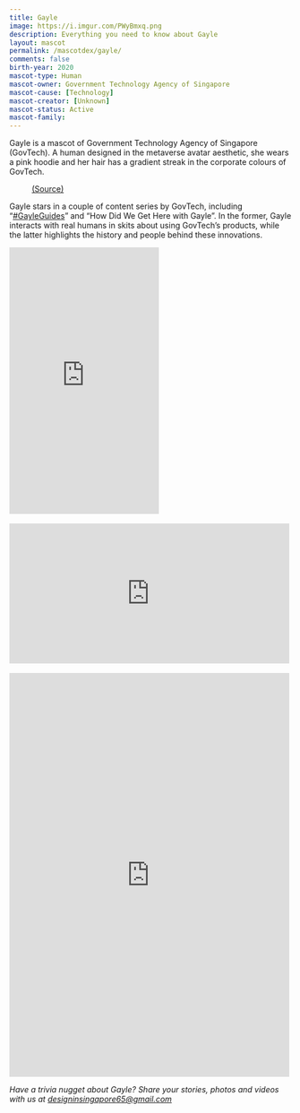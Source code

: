 ```yaml
---
title: Gayle
image: https://i.imgur.com/PWyBmxq.png
description: Everything you need to know about Gayle
layout: mascot
permalink: /mascotdex/gayle/
comments: false
birth-year: 2020
mascot-type: Human
mascot-owner: Government Technology Agency of Singapore
mascot-cause: [Technology]
mascot-creator: [Unknown]
mascot-status: Active
mascot-family: 
---
```


Gayle is a mascot of Government Technology Agency of Singapore (GovTech). A human designed in the metaverse avatar aesthetic, she wears a pink hoodie and her hair has a gradient streak in the corporate colours of GovTech.

<figure>
<img src="https://i.imgur.com/R9Tja80.jpg" alt="">
<figcaption><a href="https://www.facebook.com/GovTechSG/posts/-mascots-assemble-youve-seen-our-robots-and-gayle-deliver-you-the-latest-tech-ne/461839979309552/ " target="_blank">(Source)</a></figcaption>
</figure>


Gayle stars in a couple of content series by GovTech, including “<a href="https://www.facebook.com/watch/100064506621767/1373789503278472/ " target="_blank">#GayleGuides</a>” and “How Did We Get Here with Gayle”. In the former, Gayle interacts with real humans in skits about using GovTech’s products, while the latter highlights the history and people behind these innovations.

<div class="video-responsive"><iframe src="https://www.facebook.com/plugins/video.php?height=476&href=https%3A%2F%2Fwww.facebook.com%2FGovTechSG%2Fvideos%2F638881491566654%2F&show_text=false&width=267&t=0" width="267" height="476" style="border:none;overflow:hidden" scrolling="no" frameborder="0" allowfullscreen="true" allow="autoplay; clipboard-write; encrypted-media; picture-in-picture; web-share" allowFullScreen="true"></iframe></div>

<br>
<div class="video-responsive"><iframe src="https://www.facebook.com/plugins/post.php?href=https%3A%2F%2Fwww.facebook.com%2FGovTechSG%2Fposts%2Fpfbid02xSN65mx4V6YUqehY1bNbtek8xG7hsxgmFgKtzznEkF2GjHoCpJ5619hhQn1csSRSl&show_text=true&width=500" width="500" height="250" style="border:none;overflow:hidden" scrolling="no" frameborder="0" allowfullscreen="true" allow="autoplay; clipboard-write; encrypted-media; picture-in-picture; web-share"></iframe></div>

<br>

<div class="video-responsive"><iframe src="https://www.facebook.com/plugins/post.php?href=https%3A%2F%2Fwww.facebook.com%2FGovTechSG%2Fposts%2Fpfbid0bAjBPfN346yDKS826Tazh4hkfuCiEZ33p5vcHPQKGqeTqyvVKMgnyPpPKS26ikS5l&show_text=true&width=500" width="500" height="721" style="border:none;overflow:hidden" scrolling="no" frameborder="0" allowfullscreen="true" allow="autoplay; clipboard-write; encrypted-media; picture-in-picture; web-share"></iframe> </div>

<i>Have a trivia nugget about Gayle? Share your stories, photos and videos with us at designinsingapore65@gmail.com</i>

